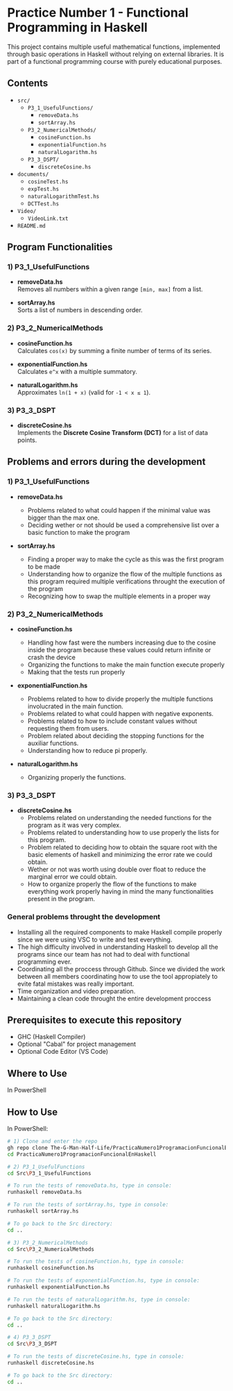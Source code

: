 # Practice Number 1 - Functional Programming in Haskell

This project contains multiple useful mathematical functions, implemented through basic operations in Haskell without relying on external libraries. It is part of a functional programming course with purely educational purposes.

## Contents

- `src/`
  - `P3_1_UsefulFunctions/`
    - `removeData.hs` 
    - `sortArray.hs` 
  - `P3_2_NumericalMethods/`
    - `cosineFunction.hs` 
    - `exponentialFunction.hs` 
    - `naturalLogarithm.hs`
  - `P3_3_DSPT/`
    - `discreteCosine.hs` 
- `documents/`
    - `cosineTest.hs` 
    - `expTest.hs` 
    - `naturalLogarithmTest.hs`
    - `DCTTest.hs`
- `Video/` 
    - `VideoLink.txt`
- `README.md` 

## Program Functionalities

### 1) P3_1_UsefulFunctions
- **removeData.hs**  
  Removes all numbers within a given range `[min, max]` from a list.
  
- **sortArray.hs**  
  Sorts a list of numbers in descending order.  


### 2) P3_2_NumericalMethods
- **cosineFunction.hs**  
  Calculates `cos(x)` by summing a finite number of terms of its series.  

- **exponentialFunction.hs**  
  Calculates `e^x` with a multiple summatory.  

- **naturalLogarithm.hs**  
  Approximates `ln(1 + x)` (valid for `-1 < x ≤ 1`).  

### 3) P3_3_DSPT
- **discreteCosine.hs**  
  Implements the **Discrete Cosine Transform (DCT)** for a list of data points.

## Problems and errors during the development

### 1) P3_1_UsefulFunctions
- **removeData.hs**  
  - Problems related to what could happen if
    the minimal value was bigger than the max
    one.
  - Deciding wether or not should be used a
    comprehensive list over a basic function
    to make the program
  
- **sortArray.hs**  
   - Finding a proper way to make the cycle
     as this was the first program to be made
   - Understanding how to organize the flow
     of the multiple functions as this program
     required multiple verifications throught
     the execution of the program
   - Recognizing how to swap the multiple
     elements in a proper way

### 2) P3_2_NumericalMethods
- **cosineFunction.hs**  
   - Handling how fast were the numbers increasing
     due to the cosine inside the program because
     these values could return infinite or crash
     the device
   - Organizing the functions to make the main
     function execute properly
   - Making that the tests run properly
- **exponentialFunction.hs**  
   - Problems related to how to divide properly
     the multiple functions involucrated in the
     main function.
   - Problems related to what could happen with
     negative exponents.
   - Problems related to how to include constant
     values without requesting them from users.
   - Problem related about deciding the stopping
     functions for the auxiliar functions.
   - Understanding how to reduce pi properly.
     
- **naturalLogarithm.hs**  
   - Organizing properly the functions.

### 3) P3_3_DSPT
- **discreteCosine.hs**  
    - Problems related on understanding the needed
      functions for the program as it was very
      complex.
    - Problems related to understanding how to use
      properly the lists for this program.
    - Problem related to deciding how to obtain the
      square root with the basic elements of haskell
      and minimizing the error rate we could obtain.
    - Wether or not was worth using double over float
      to reduce the marginal error we could obtain.
    - How to organize properly the flow of the functions
      to make everything work properly having in mind the
      many functionalities present in the program.
      
### General problems throught the development
   - Installing all the required components to
     make Haskell compile properly since we
     were using VSC to write and test everything.
   - The high difficulty involved in understanding
     Haskell to develop all the programs since our
     team has not had to deal with functional
     programming ever.
   - Coordinating all the proccess through Github.
     Since we divided the work between all members
     coordinating how to use the tool appropiately
     to evite fatal mistakes was really important.
   - Time organization and video preparation.
   - Maintaining a clean code throught the entire
     development proccess
     
## Prerequisites to execute this repository

- GHC (Haskell Compiler)
- Optional "Cabal" for project management
- Optional Code Editor (VS Code)

## Where to Use

In PowerShell

## How to Use

In PowerShell:

```bash
# 1) Clone and enter the repo
gh repo clone The-G-Man-Half-Life/PracticaNumero1ProgramacionFuncionalEnHaskell
cd PracticaNumero1ProgramacionFuncionalEnHaskell

# 2) P3_1_UsefulFunctions
cd Src\P3_1_UsefulFunctions

# To run the tests of removeData.hs, type in console:
runhaskell removeData.hs

# To run the tests of sortArray.hs, type in console:
runhaskell sortArray.hs

# To go back to the Src directory:
cd ..

# 3) P3_2_NumericalMethods
cd Src\P3_2_NumericalMethods

# To run the tests of cosineFunction.hs, type in console:
runhaskell cosineFunction.hs

# To run the tests of exponentialFunction.hs, type in console:
runhaskell exponentialFunction.hs

# To run the tests of naturalLogarithm.hs, type in console:
runhaskell naturalLogarithm.hs

# To go back to the Src directory:
cd ..

# 4) P3_3_DSPT
cd Src\P3_3_DSPT

# To run the tests of discreteCosine.hs, type in console:
runhaskell discreteCosine.hs

# To go back to the Src directory:
cd ..
